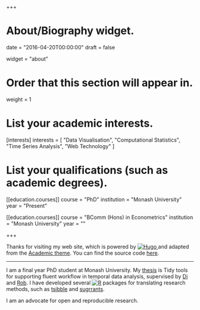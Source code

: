 +++
# About/Biography widget.

date = "2016-04-20T00:00:00"
draft = false

widget = "about"

# Order that this section will appear in.
weight = 1

# List your academic interests.
[interests]
  interests = [
    "Data Visualisation",
    "Computational Statistics",
    "Time Series Analysis",
    "Web Technology"
  ]

# List your qualifications (such as academic degrees).
[[education.courses]]
  course = "PhD"
  institution = "Monash University"
  year = "Present"

[[education.courses]]
  course = "BComm (Hons) in Econometrics"
  institution = "Monash University"
  year = ""
 
+++

Thanks for visiting my web site, which is powered by [![Hugo](https://raw.githubusercontent.com/gohugoio/hugoDocs/master/static/img/hugo-logo.png)
](https://gohugo.io/) and adapted from the [Academic theme](https://sourcethemes.com/academic/). You can find the source code [here](https://github.com/earowang/earo.me).

---

I am a final year PhD student at Monash University. My [thesis](https://thesis.earo.me) is Tidy tools for supporting fluent workflow in temporal data analysis, supervised by [Di](http://www.dicook.org) and [Rob](http://robjhyndman.com). I have developed several [![R](https://www.r-project.org/logo/Rlogo.svg)](https://www.r-project.org) packages for translating research methods, such as [tsibble](https://tsibble.tidyverts.org) and [sugrrants](https://pkg.earo.me/sugrrants).

I am an advocate for open and reproducible research.
<!-- <img src="https://ghchart.rshah.org/756bb1/earowang" alt="Earo Wang Github Chart" /> -->
